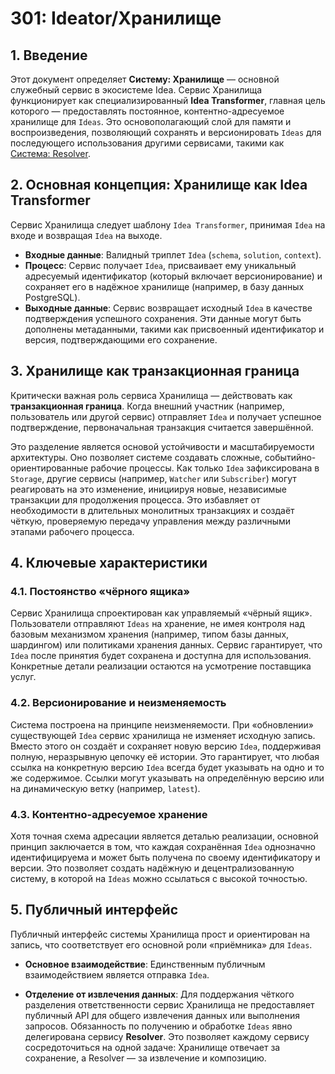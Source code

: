 # 301: Ideator/Хранилище

## 1. Введение

Этот документ определяет **Систему: Хранилище** — основной служебный сервис в экосистеме Idea. Сервис Хранилища функционирует как специализированный **Idea Transformer**, главная цель которого — предоставлять постоянное, контентно-адресуемое хранилище для `Ideas`. Это основополагающий слой для памяти и воспроизведения, позволяющий сохранять и версионировать `Ideas` для последующего использования другими сервисами, такими как [Система: Resolver](./202_ideator_resolver.md).

## 2. Основная концепция: Хранилище как Idea Transformer

Сервис Хранилища следует шаблону `Idea Transformer`, принимая `Idea` на входе и возвращая `Idea` на выходе.

- **Входные данные**: Валидный триплет `Idea` (`schema`, `solution`, `context`).
- **Процесс**: Сервис получает `Idea`, присваивает ему уникальный адресуемый идентификатор (который включает версионирование) и сохраняет его в надёжное хранилище (например, в базу данных PostgreSQL).
- **Выходные данные**: Сервис возвращает исходный `Idea` в качестве подтверждения успешного сохранения. Эти данные могут быть дополнены метаданными, такими как присвоенный идентификатор и версия, подтверждающими его сохранение.

## 3. Хранилище как транзакционная граница

Критически важная роль сервиса Хранилища — действовать как **транзакционная граница**. Когда внешний участник (например, пользователь или другой сервис) отправляет `Idea` и получает успешное подтверждение, первоначальная транзакция считается завершённой.

Это разделение является основой устойчивости и масштабируемости архитектуры. Оно позволяет системе создавать сложные, событийно-ориентированные рабочие процессы. Как только `Idea` зафиксирована в `Storage`, другие сервисы (например, `Watcher` или `Subscriber`) могут реагировать на это изменение, инициируя новые, независимые транзакции для продолжения процесса. Это избавляет от необходимости в длительных монолитных транзакциях и создаёт чёткую, проверяемую передачу управления между различными этапами рабочего процесса.

## 4. Ключевые характеристики

### 4.1. Постоянство «чёрного ящика»

Сервис Хранилища спроектирован как управляемый «чёрный ящик». Пользователи отправляют `Ideas` на хранение, не имея контроля над базовым механизмом хранения (например, типом базы данных, шардингом) или политиками хранения данных. Сервис гарантирует, что `Idea` после принятия будет сохранена и доступна для использования. Конкретные детали реализации остаются на усмотрение поставщика услуг.

### 4.2. Версионирование и неизменяемость

Система построена на принципе неизменяемости. При «обновлении» существующей `Idea` сервис хранилища не изменяет исходную запись. Вместо этого он создаёт и сохраняет новую версию `Idea`, поддерживая полную, неразрывную цепочку её истории. Это гарантирует, что любая ссылка на конкретную версию `Idea` всегда будет указывать на одно и то же содержимое. Ссылки могут указывать на определённую версию или на динамическую ветку (например, `latest`).

### 4.3. Контентно-адресуемое хранение

Хотя точная схема адресации является деталью реализации, основной принцип заключается в том, что каждая сохранённая `Idea` однозначно идентифицируема и может быть получена по своему идентификатору и версии. Это позволяет создать надёжную и децентрализованную систему, в которой на `Ideas` можно ссылаться с высокой точностью.

## 5. Публичный интерфейс

Публичный интерфейс системы Хранилища прост и ориентирован на запись, что соответствует его основной роли «приёмника» для `Ideas`.

- **Основное взаимодействие**: Единственным публичным взаимодействием является отправка `Idea`.

- **Отделение от извлечения данных**: Для поддержания чёткого разделения ответственности сервис Хранилища не предоставляет публичный API для общего извлечения данных или выполнения запросов. Обязанность по получению и обработке `Ideas` явно делегирована сервису **Resolver**. Это позволяет каждому сервису сосредоточиться на одной задаче: Хранилище отвечает за сохранение, а Resolver — за извлечение и композицию.